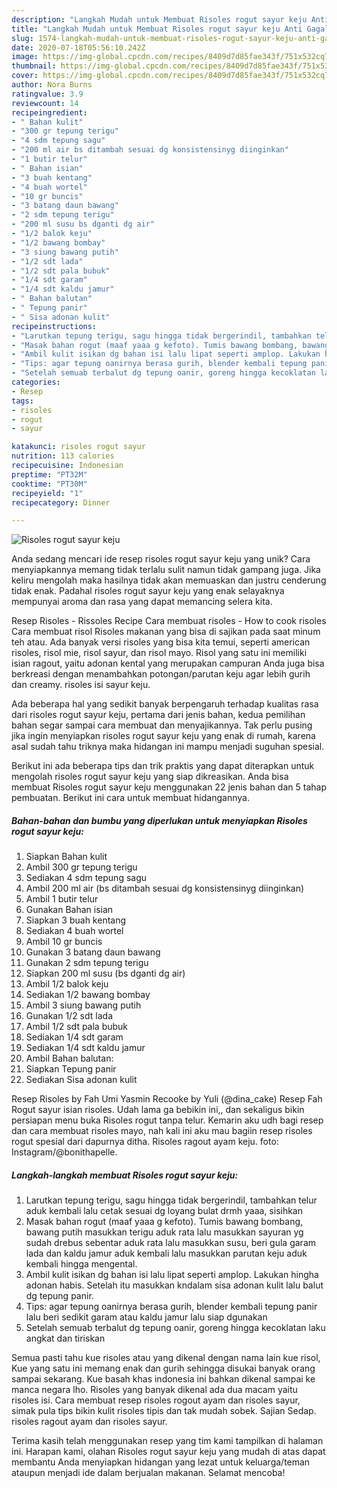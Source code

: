 ```yaml
---
description: "Langkah Mudah untuk Membuat Risoles rogut sayur keju Anti Gagal"
title: "Langkah Mudah untuk Membuat Risoles rogut sayur keju Anti Gagal"
slug: 1574-langkah-mudah-untuk-membuat-risoles-rogut-sayur-keju-anti-gagal
date: 2020-07-18T05:56:10.242Z
image: https://img-global.cpcdn.com/recipes/8409d7d85fae343f/751x532cq70/risoles-rogut-sayur-keju-foto-resep-utama.jpg
thumbnail: https://img-global.cpcdn.com/recipes/8409d7d85fae343f/751x532cq70/risoles-rogut-sayur-keju-foto-resep-utama.jpg
cover: https://img-global.cpcdn.com/recipes/8409d7d85fae343f/751x532cq70/risoles-rogut-sayur-keju-foto-resep-utama.jpg
author: Nora Burns
ratingvalue: 3.9
reviewcount: 14
recipeingredient:
- " Bahan kulit"
- "300 gr tepung terigu"
- "4 sdm tepung sagu"
- "200 ml air bs ditambah sesuai dg konsistensinyg diinginkan"
- "1 butir telur"
- " Bahan isian"
- "3 buah kentang"
- "4 buah wortel"
- "10 gr buncis"
- "3 batang daun bawang"
- "2 sdm tepung terigu"
- "200 ml susu bs dganti dg air"
- "1/2 balok keju"
- "1/2 bawang bombay"
- "3 siung bawang putih"
- "1/2 sdt lada"
- "1/2 sdt pala bubuk"
- "1/4 sdt garam"
- "1/4 sdt kaldu jamur"
- " Bahan balutan"
- " Tepung panir"
- " Sisa adonan kulit"
recipeinstructions:
- "Larutkan tepung terigu, sagu hingga tidak bergerindil, tambahkan telur aduk kembali lalu cetak sesuai dg loyang bulat drmh yaaa, sisihkan"
- "Masak bahan rogut (maaf yaaa g kefoto). Tumis bawang bombang, bawang putih masukkan terigu aduk rata lalu masukkan sayuran yg sudah drebus sebentar aduk rata lalu masukkan susu, beri gula garam lada dan kaldu jamur aduk kembali lalu masukkan parutan keju aduk kembali hingga mengental."
- "Ambil kulit isikan dg bahan isi lalu lipat seperti amplop. Lakukan hingha adonan habis. Setelah itu masukkan kndalam sisa adonan kulit lalu balut dg tepung panir."
- "Tips: agar tepung oanirnya berasa gurih, blender kembali tepung panir lalu beri sedikit garam atau kaldu jamur lalu siap dgunakan"
- "Setelah semuab terbalut dg tepung oanir, goreng hingga kecoklatan laku angkat dan tiriskan"
categories:
- Resep
tags:
- risoles
- rogut
- sayur

katakunci: risoles rogut sayur 
nutrition: 113 calories
recipecuisine: Indonesian
preptime: "PT32M"
cooktime: "PT30M"
recipeyield: "1"
recipecategory: Dinner

---
```



![Risoles rogut sayur keju](https://img-global.cpcdn.com/recipes/8409d7d85fae343f/751x532cq70/risoles-rogut-sayur-keju-foto-resep-utama.jpg)

Anda sedang mencari ide resep risoles rogut sayur keju yang unik? Cara menyiapkannya memang tidak terlalu sulit namun tidak gampang juga. Jika keliru mengolah maka hasilnya tidak akan memuaskan dan justru cenderung tidak enak. Padahal risoles rogut sayur keju yang enak selayaknya mempunyai aroma dan rasa yang dapat memancing selera kita.

Resep Risoles - Rissoles Recipe Cara membuat risoles - How to cook risoles Cara membuat risol Risoles makanan yang bisa di sajikan pada saat minum teh atau. Ada banyak versi risoles yang bisa kita temui, seperti american risoles, risol mie, risol sayur, dan risol mayo. Risol yang satu ini memiliki isian ragout, yaitu adonan kental yang merupakan campuran Anda juga bisa berkreasi dengan menambahkan potongan/parutan keju agar lebih gurih dan creamy. risoles isi sayur keju.

Ada beberapa hal yang sedikit banyak berpengaruh terhadap kualitas rasa dari risoles rogut sayur keju, pertama dari jenis bahan, kedua pemilihan bahan segar sampai cara membuat dan menyajikannya. Tak perlu pusing jika ingin menyiapkan risoles rogut sayur keju yang enak di rumah, karena asal sudah tahu triknya maka hidangan ini mampu menjadi suguhan spesial.


Berikut ini ada beberapa tips dan trik praktis yang dapat diterapkan untuk mengolah risoles rogut sayur keju yang siap dikreasikan. Anda bisa membuat Risoles rogut sayur keju menggunakan 22 jenis bahan dan 5 tahap pembuatan. Berikut ini cara untuk membuat hidangannya.

<!--inarticleads1-->

##### Bahan-bahan dan bumbu yang diperlukan untuk menyiapkan Risoles rogut sayur keju:

1. Siapkan  Bahan kulit
1. Ambil 300 gr tepung terigu
1. Sediakan 4 sdm tepung sagu
1. Ambil 200 ml air (bs ditambah sesuai dg konsistensinyg diinginkan)
1. Ambil 1 butir telur
1. Gunakan  Bahan isian
1. Siapkan 3 buah kentang
1. Sediakan 4 buah wortel
1. Ambil 10 gr buncis
1. Gunakan 3 batang daun bawang
1. Gunakan 2 sdm tepung terigu
1. Siapkan 200 ml susu (bs dganti dg air)
1. Ambil 1/2 balok keju
1. Sediakan 1/2 bawang bombay
1. Ambil 3 siung bawang putih
1. Gunakan 1/2 sdt lada
1. Ambil 1/2 sdt pala bubuk
1. Sediakan 1/4 sdt garam
1. Sediakan 1/4 sdt kaldu jamur
1. Ambil  Bahan balutan:
1. Siapkan  Tepung panir
1. Sediakan  Sisa adonan kulit


Resep Risoles by Fah Umi Yasmin Recooke by Yuli (@dina_cake) Resep Fah Rogut sayur isian risoles. Udah lama ga bebikin ini,, dan sekaligus bikin persiapan menu buka Risoles rogut tanpa telur. Kemarin aku udh bagi resep dan cara membuat risoles mayo, nah kali ini aku mau bagiin resep risoles rogut spesial dari dapurnya ditha. Risoles ragout ayam keju. foto: Instagram/@bonithapelle. 

<!--inarticleads2-->

##### Langkah-langkah membuat Risoles rogut sayur keju:

1. Larutkan tepung terigu, sagu hingga tidak bergerindil, tambahkan telur aduk kembali lalu cetak sesuai dg loyang bulat drmh yaaa, sisihkan
1. Masak bahan rogut (maaf yaaa g kefoto). Tumis bawang bombang, bawang putih masukkan terigu aduk rata lalu masukkan sayuran yg sudah drebus sebentar aduk rata lalu masukkan susu, beri gula garam lada dan kaldu jamur aduk kembali lalu masukkan parutan keju aduk kembali hingga mengental.
1. Ambil kulit isikan dg bahan isi lalu lipat seperti amplop. Lakukan hingha adonan habis. Setelah itu masukkan kndalam sisa adonan kulit lalu balut dg tepung panir.
1. Tips: agar tepung oanirnya berasa gurih, blender kembali tepung panir lalu beri sedikit garam atau kaldu jamur lalu siap dgunakan
1. Setelah semuab terbalut dg tepung oanir, goreng hingga kecoklatan laku angkat dan tiriskan


Semua pasti tahu kue risoles atau yang dikenal dengan nama lain kue risol, Kue yang satu ini memang enak dan gurih sehingga disukai banyak orang sampai sekarang. Kue basah khas indonesia ini bahkan dikenal sampai ke manca negara lho. Risoles yang banyak dikenal ada dua macam yaitu risoles isi. Cara membuat resep risoles rogout ayam dan risoles sayur, simak pula tips bikin kulit risoles tipis dan tak mudah sobek. Sajian Sedap. risoles ragout ayam dan risoles sayur. 

Terima kasih telah menggunakan resep yang tim kami tampilkan di halaman ini. Harapan kami, olahan Risoles rogut sayur keju yang mudah di atas dapat membantu Anda menyiapkan hidangan yang lezat untuk keluarga/teman ataupun menjadi ide dalam berjualan makanan. Selamat mencoba!
